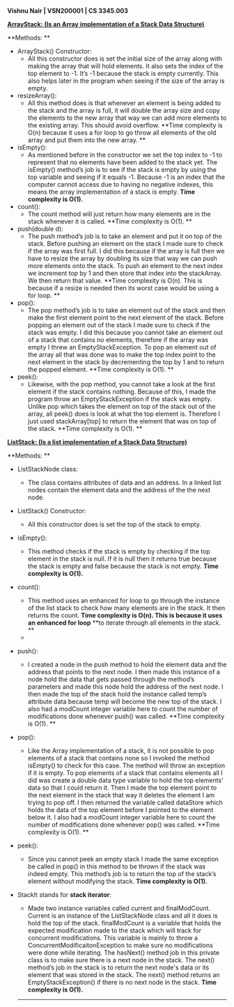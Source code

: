 <!-- Output copied to clipboard! -->

<!-----

Yay, no errors, warnings, or alerts!

Conversion time: 0.415 seconds.


Using this Markdown file:

1. Paste this output into your source file.
2. See the notes and action items below regarding this conversion run.
3. Check the rendered output (headings, lists, code blocks, tables) for proper
   formatting and use a linkchecker before you publish this page.

Conversion notes:

* Docs to Markdown version 1.0β34
* Thu Oct 26 2023 17:34:59 GMT-0700 (PDT)
* Source doc: README
----->


**Vishnu Nair | VSN200001 | CS 3345.003**

**<span style="text-decoration:underline;">ArrayStack:  (Is an Array implementation of a Stack Data Structure)</span>**

**Methods: **



* ArrayStack() Constructor:
    * All this constructor does is set the initial size of the array along with making the array that will hold elements. It also sets the index of the top element to -1. It’s -1 because the stack is empty currently. This also helps later in the program when seeing if the size of the array is empty.  
* resizeArray():
    * All this method does is that whenever an element is being added to the stack and the array is full, it will double the array size and copy the elements to the new array that way we can add more elements to the existing array.  This should avoid overflow. **Time complexity is O(n) because it uses a for loop to go throw all elements of the old array and put them into the new array.  **
* isEmpty():
    * As mentioned before in the constructor we set the top index to -1 to represent that no elements have been added to the stack yet. The isEmpty() method’s job is to see if the stack is empty by using the top variable and seeing if it equals -1. Because -1 is an index that the computer cannot access due to having no negative indexes, this means the array implementation of a stack is empty. **Time complexity is O(1).**
* count():
    * The count method will just return how many elements are in the stack whenever it is called. **Time complexity is O(1). **
* push(double d): 
    * The push method’s job is to take an element and put it on top of the stack. Before pushing an element on the stack I made sure to check if the array was first full. I did this because if the array is full then we have to resize the array by doubling its size that way we can push more elements onto the stack. To push an element to the next index we increment top by 1 and then store that index into the stackArray. We then return that value. **Time complexity is O(n). This is because if a resize is needed then its worst case would be using a for loop.  **
* pop(): 
    * The pop method’s job is to take an element out of the stack and then make the first element point to the next element of the stack. Before popping an element out of the stack I made sure to check if the stack was empty. I did this because you cannot take an element out of a stack that contains no elements, therefore if the array was empty I threw an EmptyStackException. To pop an element out of the array all that was done was to make the top index point to the next element in the stack by decrementing the top by 1 and to return the popped element. **Time complexity is O(1). **
* peek():
    * Likewise, with the pop method, you cannot take a look at the first element if the stack contains nothing. Because of this, I made the program throw an EmptyStackException if the stack was empty. Unlike pop which takes the element on top of the stack out of the array, all peek() does is look at what the top element is. Therefore I just used stackArray[top] to return the element that was on top of the stack. **Time complexity is O(1). **

<span style="text-decoration:underline;"> </span>

**<span style="text-decoration:underline;">ListStack: (Is a list implementation of a Stack Data Structure)</span>**

**Methods: **



* ListStackNode class: 
    * The class contains attributes of data and an address. In a linked list nodes contain the element data and the address of the the next node. 
* ListStack() Constructor: 
    * All this constructor does is set the top of the stack to empty. 
* isEmpty(): 
    * This method checks if the stack is empty by checking if the top element in the stack is null. If it is null then it returns true because the stack is empty and false because the stack is not empty. **Time complexity is O(1).** 
* count(): 
    * This method uses an enhanced for loop to go through the instance of the list stack to check how many elements are in the stack. It then returns the count. **Time complexity is O(n). This is because it uses an enhanced for loop** **to iterate through all elements in the stack. **
    * 
* push(): 
    * I created a node in the push method to hold the element data and the address that points to the next node. I then made this instance of a node hold the data that gets passed through the method’s parameters and made this node hold the address of the next node. I then made the top of the stack hold the instance called temp’s attribute data because temp will become the new top of the stack. I also had a modCount integer variable here to count the number of modifications done whenever push() was called. **Time complexity is O(1). **
* pop(): 
    * Like the Array implementation of a stack, it is not possible to pop elements of a stack that contains none so I invoked the method isEmpty() to check for this case. The method will throw an exception if it is empty.  To pop elements of a stack that contains elements all I did was create a double data type variable to hold the top elements' data so that I could return it. Then I made the top element point to the next element in the stack that way it deletes the element I am trying to pop off. I then returned the variable called dataStore which holds the data of the top element before I pointed to the element below it. I also had a modCount integer variable here to count the number of modifications done whenever pop() was called. **Time complexity is O(1). **
* peek(): 
    * Since you cannot peek an empty stack I made the same exception be called in pop() in this method to be thrown if the stack was indeed empty. This method’s job is to return the top of the stack’s element without modifying the stack. **Time complexity is O(1).** 
* StackIt stands for **stack iterator**: 
    * Made two instance variables called current and finalModCount. Current is an instance of the ListStackNode class and all it does is hold the top of the stack. finalModCount is a variable that holds the expected modification made to the stack which will track for concurrent modifications. This variable is mainly to throw a ConcurrentModificaitonException to make sure no modifications were done while iterating. The hasNext() method job in this private class is to make sure there is a next node in the stack. The next() method’s job in the stack is to return the next node's data or its element that was stored in the stack. The next() method returns an EmptyStackException() if there is no next node in the stack. **Time complexity is O(1).** 

    ** **
